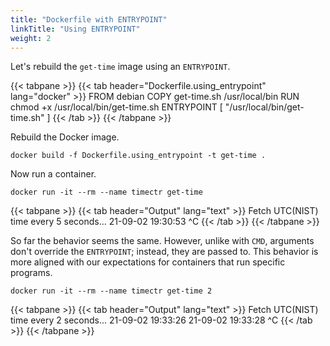 ```yaml
---
title: "Dockerfile with ENTRYPOINT"
linkTitle: "Using ENTRYPOINT"
weight: 2
---
```


Let's rebuild the `get-time` image using an `ENTRYPOINT`.

<!-- markdownlint-disable -->
{{< tabpane >}}
{{< tab header="Dockerfile.using_entrypoint" lang="docker" >}}
FROM debian
COPY get-time.sh /usr/local/bin
RUN chmod +x /usr/local/bin/get-time.sh
ENTRYPOINT [ "/usr/local/bin/get-time.sh" ]
{{< /tab >}}
{{< /tabpane >}}
<!-- markdownlint-restore -->

Rebuild the Docker image.

```text
docker build -f Dockerfile.using_entrypoint -t get-time .
```

Now run a container.

```text
docker run -it --rm --name timectr get-time
```

<!-- markdownlint-disable -->
{{< tabpane >}}
{{< tab header="Output" lang="text" >}}
Fetch UTC(NIST) time every 5 seconds...
21-09-02 19:30:53
^C
{{< /tab >}}
{{< /tabpane >}}
<!-- markdownlint-restore -->

So far the behavior seems the same. However, unlike with `CMD`, arguments
don't override the `ENTRYPOINT`; instead, they are passed to. This behavior is
more aligned with our expectations for containers that run specific programs.

```text
docker run -it --rm --name timectr get-time 2
```

<!-- markdownlint-disable -->
{{< tabpane >}}
{{< tab header="Output" lang="text" >}}
Fetch UTC(NIST) time every 2 seconds...
21-09-02 19:33:26
21-09-02 19:33:28
^C
{{< /tab >}}
{{< /tabpane >}}
<!-- markdownlint-restore -->

